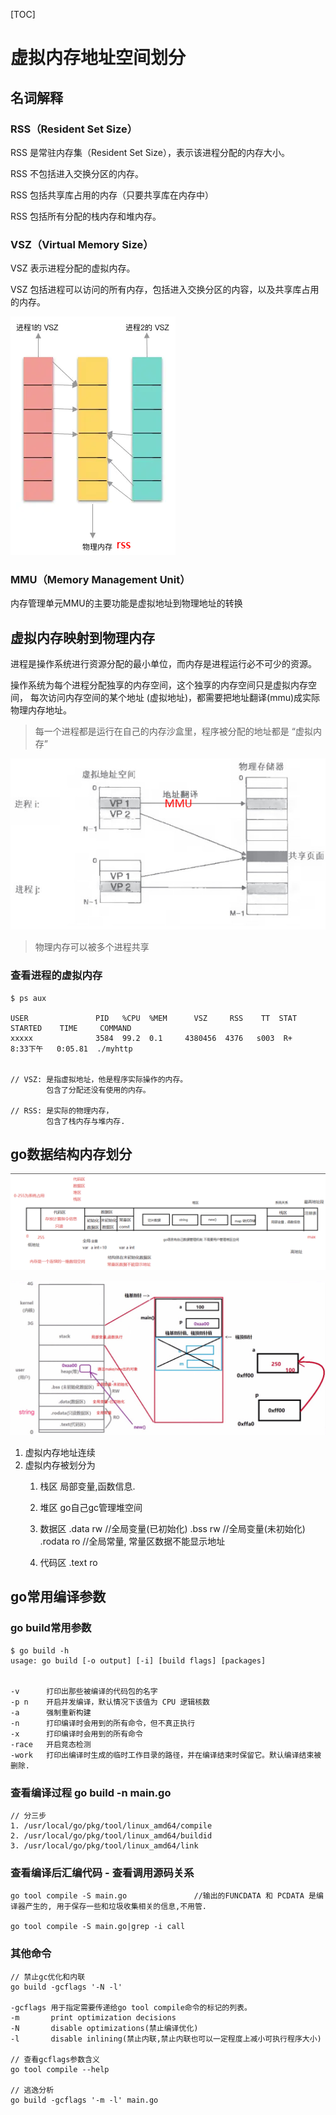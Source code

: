 <!-- toc -->
[TOC]

# 虚拟内存地址空间划分

## 名词解释

### RSS（Resident Set Size）
RSS 是常驻内存集（Resident Set Size），表示该进程分配的内存大小。

RSS 不包括进入交换分区的内存。

RSS 包括共享库占用的内存（只要共享库在内存中）

RSS 包括所有分配的栈内存和堆内存。

### VSZ（Virtual Memory Size）

VSZ 表示进程分配的虚拟内存。

VSZ 包括进程可以访问的所有内存，包括进入交换分区的内容，以及共享库占用的内存。

![](./img/vsz-rss.png)

### MMU（Memory Management Unit）
内存管理单元MMU的主要功能是虚拟地址到物理地址的转换

## 虚拟内存映射到物理内存

进程是操作系统进行资源分配的最小单位，而内存是进程运行必不可少的资源。

操作系统为每个进程分配独享的内存空间，这个独享的内存空间只是虚拟内存空间，
每次访问内存空间的某个地址 (虚拟地址)，都需要把地址翻译(mmu)成实际物理内存地址。

> 每一个进程都是运行在自己的内存沙盒里，程序被分配的地址都是 “虚拟内存”

![](./img/go-virtual-mem-mmu.png)

> 物理内存可以被多个进程共享

### 查看进程的虚拟内存
```
$ ps aux

USER               PID   %CPU  %MEM      VSZ     RSS    TT  STAT   STARTED    TIME     COMMAND
xxxxx              3584  99.2  0.1     4380456  4376   s003  R+    8:33下午   0:05.81  ./myhttp


// VSZ: 是指虚拟地址，他是程序实际操作的内存。
        包含了分配还没有使用的内存。

// RSS: 是实际的物理内存，
        包含了栈内存与堆内存.
```

## go数据结构内存划分

![](./img/go-mem-1.png)

![](./img/go-mem-2.png)

1. 虚拟内存地址连续
2. 虚拟内存被划分为
    1. 栈区
        局部变量,函数信息.
    2. 堆区
        go自己gc管理堆空间
    3. 数据区
        .data   rw //全局变量(已初始化)
        .bss    rw //全局变量(未初始化)
        .rodata ro //全局常量, 常量区数据不能显示地址

    4. 代码区
        .text  ro

## go常用编译参数 

### go build常用参数
```
$ go build -h
usage: go build [-o output] [-i] [build flags] [packages]


-v      打印出那些被编译的代码包的名字
-p n    开启并发编译，默认情况下该值为 CPU 逻辑核数
-a      强制重新构建
-n      打印编译时会用到的所有命令，但不真正执行
-x      打印编译时会用到的所有命令
-race   开启竞态检测
-work   打印出编译时生成的临时工作目录的路径，并在编译结束时保留它。默认编译结束被删除.
```

### 查看编译过程 go build -n main.go

```
// 分三步
1. /usr/local/go/pkg/tool/linux_amd64/compile
2. /usr/local/go/pkg/tool/linux_amd64/buildid
3. /usr/local/go/pkg/tool/linux_amd64/link
```

### 查看编译后汇编代码 - 查看调用源码关系

```
go tool compile -S main.go               //输出的FUNCDATA 和 PCDATA 是编译器产生的, 用于保存一些和垃圾收集相关的信息,不用管.

go tool compile -S main.go|grep -i call
```

### 其他命令
```
// 禁止gc优化和内联 
go build -gcflags '-N -l'

-gcflags 用于指定需要传递给go tool compile命令的标记的列表。
-m       print optimization decisions
-N       disable optimizations(禁止编译优化)
-l       disable inlining(禁止内联,禁止内联也可以一定程度上减小可执行程序大小)

// 查看gcflags参数含义
go tool compile --help 

// 逃逸分析
go build -gcflags '-m -l' main.go
```